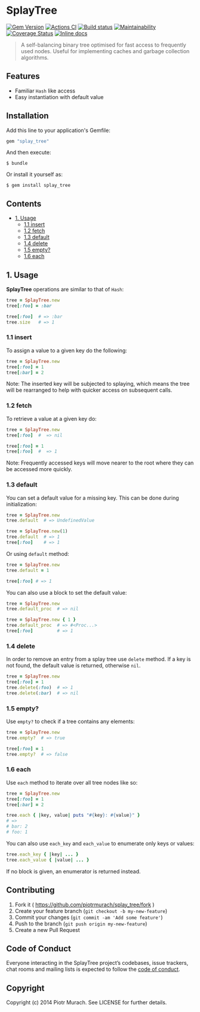 # SplayTree

[![Gem Version](https://badge.fury.io/rb/splay_tree.svg)][gem]
[![Actions CI](https://github.com/piotrmurach/splay_tree/workflows/CI/badge.svg?branch=master)][gh_actions_ci]
[![Build status](https://ci.appveyor.com/api/projects/status/smfi5r38ihtn9gom?svg=true)][appveyor]
[![Maintainability](https://api.codeclimate.com/v1/badges/32d2351f6c349a58d8da/maintainability)][codeclimate]
[![Coverage Status](https://coveralls.io/repos/github/piotrmurach/splay_tree/badge.svg?branch=master)][coverage]
[![Inline docs](http://inch-ci.org/github/piotrmurach/splay_tree.svg)][inchpages]

[gem]: http://badge.fury.io/rb/splay_tree
[gh_actions_ci]: https://github.com/piotrmurach/splay_tree/actions?query=workflow%3ACI
[appveyor]: https://ci.appveyor.com/project/piotrmurach/splay-tree
[codeclimate]: https://codeclimate.com/github/piotrmurach/splay_tree/maintainability
[coverage]: https://coveralls.io/github/piotrmurach/splay_tree
[inchpages]: http://inch-ci.org/github/piotrmurach/splay_tree

> A self-balancing binary tree optimised for fast access to frequently used nodes. Useful for implementing caches and garbage collection algorithms.

## Features

* Familiar `Hash` like access
* Easy instantiation with default value

## Installation

Add this line to your application's Gemfile:

```ruby
gem "splay_tree"
```

And then execute:

    $ bundle

Or install it yourself as:

    $ gem install splay_tree

## Contents

* [1. Usage](#1-usage)
  * [1.1 insert](#11-insert)
  * [1.2 fetch](#12-fetch)
  * [1.3 default](#13-default)
  * [1.4 delete](#14-delete)
  * [1.5 empty?](#15-empty)
  * [1.6 each](#16-each)

## 1. Usage

**SplayTree** operations are similar to that of `Hash`:

```ruby
tree = SplayTree.new
tree[:foo] = :bar

tree[:foo]  # => :bar
tree.size   # => 1
```

### 1.1 insert

To assign a value to a given key do the following:

```ruby
tree = SplayTree.new
tree[:foo] = 1
tree[:bar] = 2
```

Note: The inserted key will be subjected to splaying, which means the tree will be rearranged to help with quicker access on subsequent calls.

### 1.2 fetch

To retrieve a value at a given key do:

```ruby
tree = SplayTree.new
tree[:foo]  #  => nil

tree[:foo] = 1
tree[:foo]  #  => 1
```

Note: Frequently accessed keys will move nearer to the root where they can be accessed more quickly.

### 1.3 default

You can set a default value for a missing key. This can be done during initialization:

```ruby
tree = SplayTree.new
tree.default  # => UndefinedValue

tree = SplayTree.new(1)
tree.default  # => 1
tree[:foo]    # => 1
```

Or using `default` method:

```ruby
tree = SplayTree.new
tree.default = 1

tree[:foo] # => 1
```

You can also use a block to set the default value:

```ruby
tree = SplayTree.new
tree.default_proc  # => nil

tree = SplayTree.new { 1 }
tree.default_proc  # => #<Proc...>
tree[:foo]         # => 1
```

### 1.4 delete

In order to remove an entry from a splay tree use `delete` method. If a key is not found, the default value is returned, otherwise `nil`.

```ruby
tree = SplayTree.new
tree[:foo] = 1
tree.delete(:foo)  # => 1
tree.delete(:bar)  # => nil
```

### 1.5 empty?

Use `empty?` to check if a tree contains any elements:

```ruby
tree = SplayTree.new
tree.empty?  # => true

tree[:foo] = 1
tree.empty?  # => false
```

### 1.6 each

Use `each` method to iterate over all tree nodes like so:

```ruby
tree = SplayTree.new
tree[:foo] = 1
tree[:bar] = 2

tree.each { |key, value| puts "#{key}: #{value}" }
# =>
# bar: 2
# foo: 1
```

You can also use `each_key` and `each_value` to enumerate only keys or values:

```ruby
tree.each_key { |key| ... }
tree.each_value { |value| ... }
```

If no block is given, an enumerator is returned instead.

## Contributing

1. Fork it ( https://github.com/piotrmurach/splay_tree/fork )
2. Create your feature branch (`git checkout -b my-new-feature`)
3. Commit your changes (`git commit -am 'Add some feature'`)
4. Push to the branch (`git push origin my-new-feature`)
5. Create a new Pull Request

## Code of Conduct

Everyone interacting in the SplayTree project’s codebases, issue trackers, chat rooms and mailing lists is expected to follow the [code of conduct](https://github.com/piotrmurach/splay_tree/blob/master/CODE_OF_CONDUCT.md).

## Copyright

Copyright (c) 2014 Piotr Murach. See LICENSE for further details.
